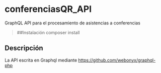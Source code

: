 # conferenciasQR_API
GraphQL API para el procesamiento de asistencias a conferencias

> ##Instalación
  > composer install
 
 ## Descripción
 La API escrita en Graphql mediante https://github.com/webonyx/graphql-php 
